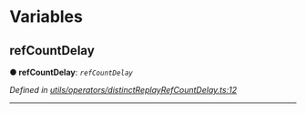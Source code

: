 

# Variables

<a id="refcountdelay"></a>

##  refCountDelay

**● refCountDelay**: *`refCountDelay`*

*Defined in [utils/operators/distinctReplayRefCountDelay.ts:12](https://github.com/paritytech/js-libs/blob/a0ca184/packages/light.js/src/utils/operators/distinctReplayRefCountDelay.ts#L12)*

___

